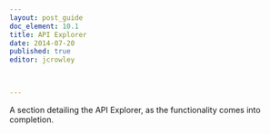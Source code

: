 ```yaml
---
layout: post_guide
doc_element: 10.1
title: API Explorer
date: 2014-07-20
published: true
editor: jcrowley 
	


---
```


A section detailing the API Explorer, as the functionality comes into completion.

